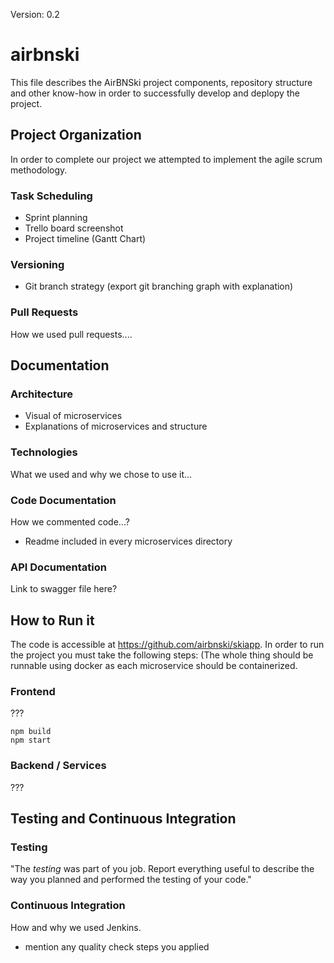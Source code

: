 Version: 0.2
# airbnski 
This file describes the AirBNSki project components, repository structure and other know-how in order to successfully develop and deplopy the project.

## Project Organization
In order to complete our project we attempted to implement the agile scrum methodology.

### Task Scheduling
- Sprint planning
- Trello board screenshot
- Project timeline (Gantt Chart)

### Versioning
- Git branch strategy (export git branching graph with explanation)

### Pull Requests
How we used pull requests....

## Documentation

### Architecture
- Visual of microservices
- Explanations of microservices and structure

### Technologies
What we used and why we chose to use it...

### Code Documentation
How we commented code...?
* Readme included in every microservices directory

### API Documentation
Link to swagger file here?

## How to Run it
The code is accessible at https://github.com/airbnski/skiapp.
In order to run the project you must take the following steps:
(The whole thing should be runnable using docker as each microservice should be containerized.

### Frontend
??? 
```
npm build
npm start
```

### Backend / Services
???

## Testing and Continuous Integration

### Testing
"The *testing* was part of you job. Report everything useful to describe the way you planned and performed the testing of your code."

### Continuous Integration
How and why we used Jenkins.
- mention any quality check steps you applied 
